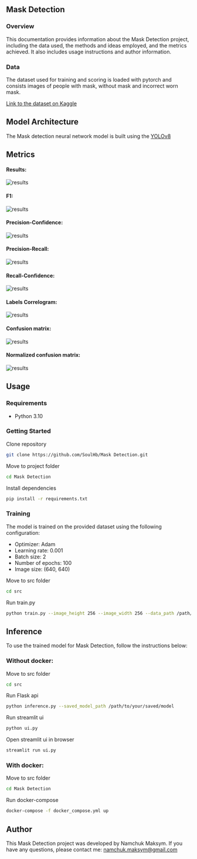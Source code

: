 ## Mask Detection

### Overview
This documentation provides information about the Mask Detection project, including the data used, the methods and ideas employed, and the metrics achieved. It also includes usage instructions and author information.


### Data
The dataset used for training and scoring is loaded with pytorch and consists images of people with mask, without mask and incorrect worn mask.

[Link to the dataset on Kaggle](https://www.kaggle.com/datasets/andrewmvd/face-mask-detection)
## Model Architecture
The Mask detection neural network model is built using the [YOLOv8](https://github.com/ultralytics/ultralytics)
## Metrics
#### Results:
![results](./metrics/results.png)
#### F1:
![results](./metrics/F1_curve.png)
#### Precision-Confidence:
![results](./metrics/P_curve.png)
#### Precision-Recall:
![results](./metrics/PR_curve.png)
#### Recall-Confidence:
![results](./metrics/R_curve.png)
#### Labels Correlogram:
![results](./metrics/labels_correlogram.jpg)
#### Confusion matrix:
![results](./metrics/confusion_matrix.png)
#### Normalized confusion matrix:
![results](./metrics/confusion_matrix_normalized.png)
## Usage
### Requirements

- Python 3.10

### Getting Started
Clone repository
```bash
git clone https://github.com/SoulHb/Mask Detection.git
```
Move to project folder
```bash
cd Mask Detection
```
Install dependencies
```bash
pip install -r requirements.txt
```
### Training
The model is trained on the provided dataset using the following configuration:
- Optimizer: Adam
- Learning rate: 0.001
- Batch size: 2
- Number of epochs: 100
- Image size: (640, 640)

Move to src folder
```bash
cd src
```
Run train.py
```bash
python train.py --image_height 256 --image_width 256 --data_path /path/to/data --epochs 10 --lr 0.001 --batch_size 32 --model_name my_model
```

## Inference
To use the trained model for Mask Detection, follow the instructions below:
### Without docker:
Move to src folder
```bash
cd src
```
Run Flask api
```bash
python inference.py --saved_model_path /path/to/your/saved/model
```

Run streamlit ui
```bash
python ui.py
```

Open streamlit ui in browser
```bash
streamlit run ui.py
```
### With docker:
Move to src folder
```bash
cd Mask Detection
```
Run docker-compose
 ```bash
docker-compose -f docker_compose.yml up
```

## Author
This Mask Detection project was developed by Namchuk Maksym. If you have any questions, please contact me: namchuk.maksym@gmail.com

